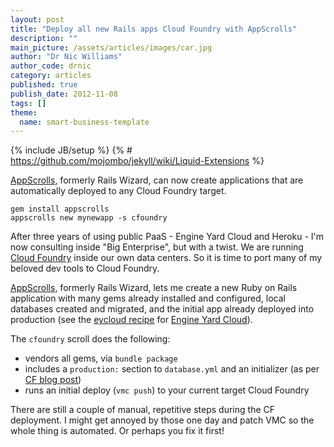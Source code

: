 ```yaml
---
layout: post
title: "Deploy all new Rails apps Cloud Foundry with AppScrolls"
description: ""
main_picture: /assets/articles/images/car.jpg
author: "Dr Nic Williams"
author_code: drnic
category: articles
published: true
publish_date: 2012-11-08
tags: []
theme:
  name: smart-business-template
---
```

{% include JB/setup %}
{% # https://github.com/mojombo/jekyll/wiki/Liquid-Extensions %}

[AppScrolls](http://appscrolls.org/), formerly Rails Wizard, can now create applications that are automatically deployed to any Cloud Foundry target.

    gem install appscrolls
    appscrolls new mynewapp -s cfoundry

After three years of using public PaaS - Engine Yard Cloud and Heroku - I'm now consulting inside "Big Enterprise", but with a twist. We are running [Cloud Foundry](http://cloudfoundry.org/) inside our own data centers. So it is time to port many of my beloved dev tools to Cloud Foundry.

[AppScrolls](http://appscrolls.org/), formerly Rails Wizard, lets me create a new Ruby on Rails application with many gems already installed and configured, local databases created and migrated, and the initial app already deployed into production (see the [eycloud recipe](https://github.com/drnic/appscrolls/blob/master/scrolls/eycloud.rb) for [Engine Yard Cloud](http://www.engineyard.com/products/cloud)).

The `cfoundry` scroll does the following:

* vendors all gems, via `bundle package`
* includes a `production:` section to `database.yml` and an initializer (as per [CF blog post](http://blog.cloudfoundry.com/2012/04/19/deploying-jruby-on-rails-applications-on-cloud-foundry/ "Using JRuby for Rails Applications on Cloud Foundry | CloudFoundry.com Blog"))
* runs an initial deploy (`vmc push`) to your current target Cloud Foundry

There are still a couple of manual, repetitive steps during the CF deployment. I might get annoyed by those one day and patch VMC so the whole thing is automated. Or perhaps you fix it first!

